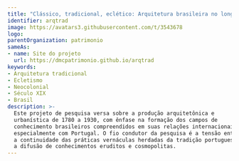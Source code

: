 ```yaml
---
title: "Clássico, tradicional, eclético: Arquitetura brasileira no longo século XIX"
identifier: arqtrad
image: https://avatars3.githubusercontent.com/t/3543678
logo:
parentOrganization: patrimonio
sameAs:
- name: Site do projeto
  url: https://dmcpatrimonio.github.io/arqtrad
keywords:
- Arquitetura tradicional
- Ecletismo
- Neocolonial
- Século XIX
- Brasil
description: >-
  Este projeto de pesquisa versa sobre a produção arquitetônica e
  urbanística de 1780 a 1930, com ênfase na formação dos campos de
  conhecimento brasileiros compreendidos em suas relações internacionais,
  especialmente com Portugal. O fio condutor da pesquisa é a tensão entre
  a continuidade das práticas vernáculas herdadas da tradição portuguesa e
  a difusão de conhecimentos eruditos e cosmopolitas.
---
```

